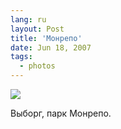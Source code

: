 ```yaml
---
lang: ru
layout: Post
title: 'Монрепо'
date: Jun 18, 2007
tags:
  - photos
---
```


![](http://wow.sapegin.me/0Q0G2G0s1d0Y/Sapegin-Artem-20D-2007-05-27-360-6053.jpg)

Выборг, парк Монрепо.

